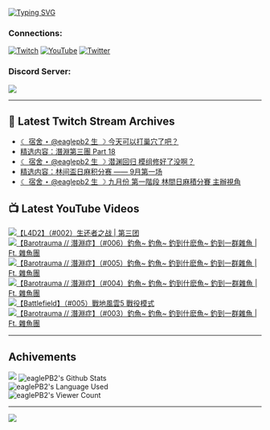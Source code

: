 <!--### Hello people, I'm EaglePB2 - The one who building something for fun 👋
Thank you for standby for this profile.   
The purpose of this profile is coming soon.   
You may come back later, as you wish if this readme.md is updated.   -->

<a href="https://git.io/typing-svg"><img src="https://readme-typing-svg.herokuapp.com?font=Fira+Code&duration=1000&pause=5000&vCenter=true&random=false&width=500&lines=%F0%9F%91%8B+Hello+Everyone%2C+I'm+EaglePB2.;%F0%9F%99%87+Thank+you+for+stopping+by+my+profile.+;%F0%9F%94%AD+%3D%3D%3D%3D+%F0%9F%94%AD;%F0%9F%91%8B+%E4%BD%A0%E5%A5%BD%EF%BC%8C%E6%AD%A1%E8%BF%8E%E4%BE%86%E5%88%B0%E6%88%91%E7%9A%84%E4%BB%A3%E7%A2%BC%E5%BA%AB%E3%80%82;%F0%9F%99%87+%E6%84%9F%E8%AC%9D%E5%89%8D%E4%BE%86%E5%8F%83%E8%A7%80%E5%B0%8F%E5%B1%8B+owo~" alt="Typing SVG" /></a>

### Connections:

[![Twitch](https://img.shields.io/badge/Twitch-9347FF?style=flat-square&logo=twitch&logoColor=white)](https://www.twitch.tv/eaglepb2)
[![YouTube](https://img.shields.io/badge/YouTube-%23FF0000.svg?style=flat-square&logo=YouTube&logoColor=white)](https://www.youtube.com/eaglepb2)
[![Twitter](https://img.shields.io/badge/Twitter-%231DA1F2.svg?style=flat-square&logo=Twitter&logoColor=white)](https://twitter.com/eaglepb2)

### Discord Server:

[![](https://invidget.switchblade.xyz/qKrub9b?theme=dark&language=ch)](https://discord.gg/qKrub9b)

---

## 👾 Latest Twitch Stream Archives
<!-- TWITCH:START -->
- [☾ 宿舍 ⋆ @eaglepb2 生 ☽ 今天可以打巢穴了吧？](https://www.twitch.tv/videos/2244886303)
- [精选内容：潛淵第三團 Part 18](https://www.twitch.tv/videos/2244130312)
- [☾ 宿舍 ⋆ @eaglepb2 生 ☽ 潜渊回归 模组修好了没啊？](https://www.twitch.tv/videos/2243979679)
- [精选内容：林间盃日麻积分赛 —— 9月第一场](https://www.twitch.tv/videos/2242484204)
- [☾ 宿舍 ⋆ @eaglepb2 生 ☽ 九月份 第一階段 林間日麻積分賽 主辦視角](https://www.twitch.tv/videos/2242309794)
<!-- TWITCH:END -->



## 📺 Latest YouTube Videos
<!-- YOUTUBE:START -->
<!-- YOUTUBE:END -->

<!-- BEGIN YOUTUBE-CARDS -->
<a href="https://www.youtube.com/watch?v=omWXfe_L71Q">
  <picture>
    <source media="(prefers-color-scheme: dark)" srcset="https://ytcards.demolab.com/?id=omWXfe_L71Q&title=%E3%80%90L4D2%E3%80%91%EF%BC%88%23002%EF%BC%89%E7%94%9F%E8%BF%98%E8%80%85%E4%B9%8B%E6%88%98+%7C+%E7%AC%AC%E4%B8%89%E5%9B%A2&lang=zh&timestamp=1725681898&background_color=%230d1117&title_color=%23ffffff&stats_color=%23dedede&max_title_lines=1&width=250&border_radius=5&duration=11328">
    <img src="https://ytcards.demolab.com/?id=omWXfe_L71Q&title=%E3%80%90L4D2%E3%80%91%EF%BC%88%23002%EF%BC%89%E7%94%9F%E8%BF%98%E8%80%85%E4%B9%8B%E6%88%98+%7C+%E7%AC%AC%E4%B8%89%E5%9B%A2&lang=zh&timestamp=1725681898&background_color=%23ffffff&title_color=%2324292f&stats_color=%2357606a&max_title_lines=1&width=250&border_radius=5&duration=11328" alt="【L4D2】（#002）生还者之战 | 第三团" title="【L4D2】（#002）生还者之战 | 第三团">
  </picture>
</a>
<a href="https://www.youtube.com/watch?v=uXE205Euv3g">
  <picture>
    <source media="(prefers-color-scheme: dark)" srcset="https://ytcards.demolab.com/?id=uXE205Euv3g&title=%E3%80%90Barotrauma+%2F%2F+%E6%BD%9B%E6%B7%B5%E7%97%87%E3%80%91%EF%BC%88%23006%EF%BC%89%E9%87%A3%E9%AD%9A~+%E9%87%A3%E9%AD%9A~+%E9%87%A3%E5%88%B0%E4%BB%80%E9%BA%BD%E9%AD%9A~+%E9%87%A3%E5%88%B0%E4%B8%80%E7%BE%A4%E9%9B%9C%E9%AD%9A+%7C+Ft.+%E9%9B%9C%E9%AD%9A%E5%9C%98&lang=zh&timestamp=1725600340&background_color=%230d1117&title_color=%23ffffff&stats_color=%23dedede&max_title_lines=1&width=250&border_radius=5&duration=12466">
    <img src="https://ytcards.demolab.com/?id=uXE205Euv3g&title=%E3%80%90Barotrauma+%2F%2F+%E6%BD%9B%E6%B7%B5%E7%97%87%E3%80%91%EF%BC%88%23006%EF%BC%89%E9%87%A3%E9%AD%9A~+%E9%87%A3%E9%AD%9A~+%E9%87%A3%E5%88%B0%E4%BB%80%E9%BA%BD%E9%AD%9A~+%E9%87%A3%E5%88%B0%E4%B8%80%E7%BE%A4%E9%9B%9C%E9%AD%9A+%7C+Ft.+%E9%9B%9C%E9%AD%9A%E5%9C%98&lang=zh&timestamp=1725600340&background_color=%23ffffff&title_color=%2324292f&stats_color=%2357606a&max_title_lines=1&width=250&border_radius=5&duration=12466" alt="【Barotrauma // 潛淵症】（#006）釣魚~ 釣魚~ 釣到什麽魚~ 釣到一群雜魚 | Ft. 雜魚團" title="【Barotrauma // 潛淵症】（#006）釣魚~ 釣魚~ 釣到什麽魚~ 釣到一群雜魚 | Ft. 雜魚團">
  </picture>
</a>
<a href="https://www.youtube.com/watch?v=aLNcYqMg8I4">
  <picture>
    <source media="(prefers-color-scheme: dark)" srcset="https://ytcards.demolab.com/?id=aLNcYqMg8I4&title=%E3%80%90Barotrauma+%2F%2F+%E6%BD%9B%E6%B7%B5%E7%97%87%E3%80%91%EF%BC%88%23005%EF%BC%89%E9%87%A3%E9%AD%9A~+%E9%87%A3%E9%AD%9A~+%E9%87%A3%E5%88%B0%E4%BB%80%E9%BA%BD%E9%AD%9A~+%E9%87%A3%E5%88%B0%E4%B8%80%E7%BE%A4%E9%9B%9C%E9%AD%9A+%7C+Ft.+%E9%9B%9C%E9%AD%9A%E5%9C%98&lang=zh&timestamp=1725519373&background_color=%230d1117&title_color=%23ffffff&stats_color=%23dedede&max_title_lines=1&width=250&border_radius=5&duration=11310">
    <img src="https://ytcards.demolab.com/?id=aLNcYqMg8I4&title=%E3%80%90Barotrauma+%2F%2F+%E6%BD%9B%E6%B7%B5%E7%97%87%E3%80%91%EF%BC%88%23005%EF%BC%89%E9%87%A3%E9%AD%9A~+%E9%87%A3%E9%AD%9A~+%E9%87%A3%E5%88%B0%E4%BB%80%E9%BA%BD%E9%AD%9A~+%E9%87%A3%E5%88%B0%E4%B8%80%E7%BE%A4%E9%9B%9C%E9%AD%9A+%7C+Ft.+%E9%9B%9C%E9%AD%9A%E5%9C%98&lang=zh&timestamp=1725519373&background_color=%23ffffff&title_color=%2324292f&stats_color=%2357606a&max_title_lines=1&width=250&border_radius=5&duration=11310" alt="【Barotrauma // 潛淵症】（#005）釣魚~ 釣魚~ 釣到什麽魚~ 釣到一群雜魚 | Ft. 雜魚團" title="【Barotrauma // 潛淵症】（#005）釣魚~ 釣魚~ 釣到什麽魚~ 釣到一群雜魚 | Ft. 雜魚團">
  </picture>
</a>
<a href="https://www.youtube.com/watch?v=y4_2zzJajMY">
  <picture>
    <source media="(prefers-color-scheme: dark)" srcset="https://ytcards.demolab.com/?id=y4_2zzJajMY&title=%E3%80%90Barotrauma+%2F%2F+%E6%BD%9B%E6%B7%B5%E7%97%87%E3%80%91%EF%BC%88%23004%EF%BC%89%E9%87%A3%E9%AD%9A~+%E9%87%A3%E9%AD%9A~+%E9%87%A3%E5%88%B0%E4%BB%80%E9%BA%BD%E9%AD%9A~+%E9%87%A3%E5%88%B0%E4%B8%80%E7%BE%A4%E9%9B%9C%E9%AD%9A+%7C+Ft.+%E9%9B%9C%E9%AD%9A%E5%9C%98&lang=zh&timestamp=1725428506&background_color=%230d1117&title_color=%23ffffff&stats_color=%23dedede&max_title_lines=1&width=250&border_radius=5&duration=10728">
    <img src="https://ytcards.demolab.com/?id=y4_2zzJajMY&title=%E3%80%90Barotrauma+%2F%2F+%E6%BD%9B%E6%B7%B5%E7%97%87%E3%80%91%EF%BC%88%23004%EF%BC%89%E9%87%A3%E9%AD%9A~+%E9%87%A3%E9%AD%9A~+%E9%87%A3%E5%88%B0%E4%BB%80%E9%BA%BD%E9%AD%9A~+%E9%87%A3%E5%88%B0%E4%B8%80%E7%BE%A4%E9%9B%9C%E9%AD%9A+%7C+Ft.+%E9%9B%9C%E9%AD%9A%E5%9C%98&lang=zh&timestamp=1725428506&background_color=%23ffffff&title_color=%2324292f&stats_color=%2357606a&max_title_lines=1&width=250&border_radius=5&duration=10728" alt="【Barotrauma // 潛淵症】（#004）釣魚~ 釣魚~ 釣到什麽魚~ 釣到一群雜魚 | Ft. 雜魚團" title="【Barotrauma // 潛淵症】（#004）釣魚~ 釣魚~ 釣到什麽魚~ 釣到一群雜魚 | Ft. 雜魚團">
  </picture>
</a>
<a href="https://www.youtube.com/watch?v=5nYOaGHYgr8">
  <picture>
    <source media="(prefers-color-scheme: dark)" srcset="https://ytcards.demolab.com/?id=5nYOaGHYgr8&title=%E3%80%90Battlefield%E3%80%91%EF%BC%88%23005%EF%BC%89%E6%88%B0%E5%9C%B0%E9%A2%A8%E9%9B%B25+%E6%88%B0%E5%BD%B9%E6%A8%A1%E5%BC%8F&lang=zh&timestamp=1725353174&background_color=%230d1117&title_color=%23ffffff&stats_color=%23dedede&max_title_lines=1&width=250&border_radius=5&duration=23964">
    <img src="https://ytcards.demolab.com/?id=5nYOaGHYgr8&title=%E3%80%90Battlefield%E3%80%91%EF%BC%88%23005%EF%BC%89%E6%88%B0%E5%9C%B0%E9%A2%A8%E9%9B%B25+%E6%88%B0%E5%BD%B9%E6%A8%A1%E5%BC%8F&lang=zh&timestamp=1725353174&background_color=%23ffffff&title_color=%2324292f&stats_color=%2357606a&max_title_lines=1&width=250&border_radius=5&duration=23964" alt="【Battlefield】（#005）戰地風雲5 戰役模式" title="【Battlefield】（#005）戰地風雲5 戰役模式">
  </picture>
</a>
<a href="https://www.youtube.com/watch?v=iTOxMkv765o">
  <picture>
    <source media="(prefers-color-scheme: dark)" srcset="https://ytcards.demolab.com/?id=iTOxMkv765o&title=%E3%80%90Barotrauma+%2F%2F+%E6%BD%9B%E6%B7%B5%E7%97%87%E3%80%91%EF%BC%88%23003%EF%BC%89%E9%87%A3%E9%AD%9A~+%E9%87%A3%E9%AD%9A~+%E9%87%A3%E5%88%B0%E4%BB%80%E9%BA%BD%E9%AD%9A~+%E9%87%A3%E5%88%B0%E4%B8%80%E7%BE%A4%E9%9B%9C%E9%AD%9A+%7C+Ft.+%E9%9B%9C%E9%AD%9A%E5%9C%98&lang=zh&timestamp=1725246544&background_color=%230d1117&title_color=%23ffffff&stats_color=%23dedede&max_title_lines=1&width=250&border_radius=5&duration=13206">
    <img src="https://ytcards.demolab.com/?id=iTOxMkv765o&title=%E3%80%90Barotrauma+%2F%2F+%E6%BD%9B%E6%B7%B5%E7%97%87%E3%80%91%EF%BC%88%23003%EF%BC%89%E9%87%A3%E9%AD%9A~+%E9%87%A3%E9%AD%9A~+%E9%87%A3%E5%88%B0%E4%BB%80%E9%BA%BD%E9%AD%9A~+%E9%87%A3%E5%88%B0%E4%B8%80%E7%BE%A4%E9%9B%9C%E9%AD%9A+%7C+Ft.+%E9%9B%9C%E9%AD%9A%E5%9C%98&lang=zh&timestamp=1725246544&background_color=%23ffffff&title_color=%2324292f&stats_color=%2357606a&max_title_lines=1&width=250&border_radius=5&duration=13206" alt="【Barotrauma // 潛淵症】（#003）釣魚~ 釣魚~ 釣到什麽魚~ 釣到一群雜魚 | Ft. 雜魚團" title="【Barotrauma // 潛淵症】（#003）釣魚~ 釣魚~ 釣到什麽魚~ 釣到一群雜魚 | Ft. 雜魚團">
  </picture>
</a>
<!-- END YOUTUBE-CARDS -->

---

## Achivements
[![](https://github-profile-trophy.vercel.app/?username=eaglepb2&theme=monokai&no-bg=true&&title=Repositories,Issues,Commit,MultiLanguage)](https://github.com/anuraghazra/github-readme-stats)
<img align="center" alt="eaglePB2's Github Stats" src="https://github-readme-stats.vercel.app/api?username=eaglePB2&show_icons=true&hide_border=true&theme=merko" />
<br>
<img align="center" alt="eaglePB2's Language Used" src="https://github-readme-stats.vercel.app/api/top-langs/?username=eaglePB2&show_icons=true&hide_border=true&theme=merko&layout=compact&langs_count=8" />
<br>
<img align="center" alt="eaglePB2's Viewer Count" src="https://visitcount.itsvg.in/api?id=eaglepb2&label=Profile%20Views&color=3&icon=5&pretty=true" />

<hr>

<!-- RANDOMQUOTE:START -->
![](https://quotes-github-readme.vercel.app/api?type=horizontal&theme=merko)
<!-- RANDOMQUOTE:END -->


<!--
       _____   _   _   _____       _____   _   _   ____   
      |_   _| | | | | |  ___|     |  ___| | \ | | |  _  \  
        | |   | |_| | | |___      | |___  |  \| | | | | | 
        | |   |  _  | |  ___|     |  ___| |     | | | | | 
        | |   | | | | | |___      | |___  | |\  | | |_| | 
        |_|   |_| |_| |_____|     |_____| |_| \_| |____ / 
      
-->
